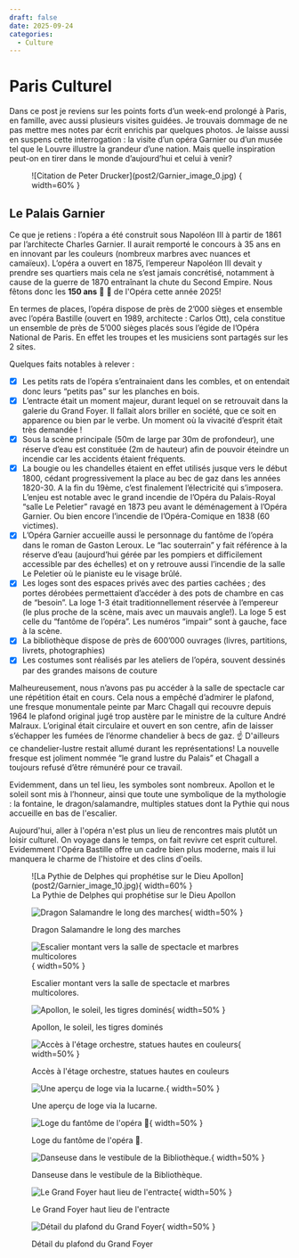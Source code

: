 ```yaml
---
draft: false 
date: 2025-09-24 
categories:
  - Culture
---
```


# Paris Culturel

Dans ce post je reviens sur les points forts d’un week-end prolongé à Paris, en famille, avec aussi plusieurs visites guidées. Je trouvais dommage de ne pas mettre mes notes par écrit enrichis par quelques photos. Je laisse aussi en suspens cette interrogation : la visite d’un opéra Garnier ou d’un musée tel que le Louvre illustre la grandeur d’une nation. Mais quelle inspiration peut-on en tirer dans le monde d’aujourd’hui et celui à venir?

<figure markdown>
![Citation de Peter Drucker](post2/Garnier_image_0.jpg)
{ width=60% }
</figure>

<!-- more -->

## Le Palais Garnier


Ce que je retiens : l’opéra a été construit sous Napoléon III à partir de 1861 par l’architecte Charles Garnier. Il aurait remporté le concours à 35 ans en  en innovant par les couleurs (nombreux marbres avec nuances et camaïeux). L’opéra a ouvert en 1875, l’empereur Napoléon III devait y prendre ses quartiers mais cela ne s’est jamais concrétisé, notamment à cause de la guerre de 1870 entraînant la chute du Second Empire. Nous fêtons donc les **150 ans** 🥳 🎂 de l'Opéra cette année 2025!

En termes de places, l’opéra dispose de près de 2’000 sièges et ensemble avec l’opéra Bastille (ouvert en 1989, architecte : Carlos Ott), cela constitue un ensemble de près de 5’000 sièges placés sous l’égide de l’Opéra National de Paris. En effet les troupes et les musiciens sont partagés sur les 2 sites. 

Quelques faits notables  à relever :

- [x] Les petits rats de l’opéra s’entrainaient dans les combles, et on entendait donc leurs “petits pas” sur les planches en bois.
- [x] L’entracte était un moment majeur, durant lequel on se retrouvait dans la galerie du Grand Foyer. Il fallait alors briller en société, que ce soit en apparence ou bien par le verbe. Un moment où la vivacité d’esprit était très demandée !
- [x] Sous la scène principale (50m de large par 30m de profondeur), une réserve d’eau est constituée (2m de hauteur) afin de pouvoir éteindre un incendie car les accidents étaient fréquents. 
- [x] La bougie ou les chandelles étaient en effet utilisés jusque vers le début 1800, cédant progressivement la place au bec de gaz dans les années 1820-30. A la fin du 19ème, c’est finalement l’électricité qui s’imposera. L’enjeu est notable avec le grand incendie de l’Opéra du Palais-Royal “salle Le Peletier” ravagé en 1873 peu avant le déménagement à l’Opéra Garnier. Ou bien encore l’incendie de l’Opéra-Comique en 1838 (60 victimes).
- [x] L’Opéra Garnier accueille aussi le personnage du fantôme de l’opéra dans le roman de Gaston Leroux. Le “lac souterrain” y fait référence à la réserve d’eau (aujourd’hui gérée par les pompiers et difficilement accessible par des échelles) et on y retrouve aussi l’incendie de la salle Le Peletier où le pianiste eu le visage brûlé.
- [x] Les loges sont des espaces privés avec des parties cachées ; des portes dérobées permettaient d’accéder à des pots de chambre en cas de “besoin”. La loge 1-3 était traditionnellement réservée à l’empereur (le plus proche de la scène, mais avec un mauvais angle!). La loge 5 est celle du “fantôme de l’opéra”. Les numéros “impair” sont à gauche, face à la scène.
- [x] La bibliothèque dispose de près de 600’000 ouvrages (livres, partitions, livrets, photographies)
- [x] Les costumes sont réalisés par les ateliers de l’opéra, souvent dessinés par des grandes maisons de couture

Malheureusement, nous n’avons pas pu accéder à la salle de spectacle car une répétition était en cours. Cela nous a empêché d’admirer le plafond, une fresque monumentale peinte par Marc Chagall qui recouvre depuis 1964 le plafond original jugé trop austère par le ministre de la culture André Malraux. L’original était circulaire et ouvert en son centre, afin de laisser s’échapper les fumées de l’énorme chandelier à becs de gaz. ☝️ D'ailleurs ce chandelier-lustre restait allumé durant les représentations! La nouvelle fresque est joliment nommée “le grand lustre du Palais” et Chagall a toujours refusé d’être rémunéré pour ce travail.

Evidemment, dans un tel lieu, les symboles sont nombreux. Apollon et le soleil sont mis à l’honneur, ainsi que toute une symbolique de la mythologie : la fontaine, le dragon/salamandre, multiples statues dont la Pythie qui nous accueille en bas de l'escalier.

Aujourd'hui, aller à l'opéra n'est plus un lieu de rencontres mais plutôt un loisir culturel. On voyage dans le temps, on fait revivre cet esprit culturel. Evidemment l'Opéra Bastille offre un cadre bien plus moderne, mais il lui manquera le charme de l'histoire et des clins d'oeils.

<figure markdown>
![La Pythie de Delphes qui prophétise sur le Dieu Apollon](post2/Garnier_image_10.jpg){ width=60% }
<figcaption markdown> La Pythie de Delphes qui prophétise sur le Dieu Apollon </figcaption>

![Dragon Salamandre le long des marches](post2/Garnier_image_1.jpg){ width=50% }
<figcaption markdown> Dragon Salamandre le long des marches </figcaption>

![Escalier montant vers la salle de spectacle et marbres multicolores](post2/Garnier_image_2.jpg){ width=50% }
<figcaption markdown> Escalier montant vers la salle de spectacle et marbres multicolores. </figcaption>

![Apollon, le soleil, les tigres dominés](post2/Garnier_image_3.jpg){ width=50% }
<figcaption markdown> Apollon, le soleil, les tigres dominés </figcaption>

![Accès à l'étage orchestre, statues hautes en couleurs](post2/Garnier_image_4.jpg){ width=50% }
<figcaption markdown> Accès à l'étage orchestre, statues hautes en couleurs </figcaption>

![Une aperçu de loge via la lucarne.](post2/Garnier_image_5.jpg){ width=50% }
<figcaption markdown> Une aperçu de loge via la lucarne. </figcaption>

![Loge du fantôme de l'opéra 👻](post2/Garnier_image_6.jpg){ width=50% }
<figcaption markdown> Loge du fantôme de l'opéra 👻. </figcaption>

![Danseuse dans le vestibule de la Bibliothèque.](post2/Garnier_image_7.jpg){ width=50% }
<figcaption markdown> Danseuse dans le vestibule de la Bibliothèque. </figcaption>

![Le Grand Foyer haut lieu de l'entracte](post2/Garnier_image_8.jpg){ width=50% }
<figcaption markdown> Le Grand Foyer haut lieu de l'entracte </figcaption>

![Détail du plafond du Grand Foyer](post2/Garnier_image_9.jpg){ width=50% }
<figcaption markdown> Détail du plafond du Grand Foyer </figcaption>
</figure>